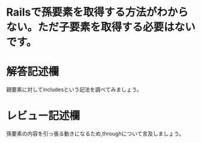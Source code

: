 # Railsで孫要素を取得する方法がわからない。ただ子要素を取得する必要はないです。
# 解答記述欄
親要素に対してincludesという記法を調べてみましょう。






# レビュー記述欄
孫要素の内容を引っ張る動きになるため,throughについて言及しましょう。
